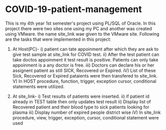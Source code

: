 # COVID-19-patient-management
This is my 4th year 1st semester's project using PL/SQL of Oracle. In this project there were two sites one using my PC and another was created using VMware. the name site_link wae given to the VMware site. Following are the tasks that were implemented in this project:
1) At Host(PC)-
    i) patient can tate appoinment after which they are ask to give test sample at site_link for COVID test.
    ii) After the test patient can take doctos appoinment it test result is positive. Patients can only take appoinment is a any doctor is free.
    iii) Doctors can declare his or her assignent patient as still SICK, Recovered or Expired.
    iV) List of these Sick, Recovered or Expired pataients were then transfered to site_link.
    V) In HOST procedure, function, trigger, exception cursor, conditional statements were utilized.
    
2) At site_link-
    i) Test results of patients were inserted.
    ii) if patient id already in TEST table then only updates test result
    ii) Display list of Recovered patient and their blood type to sick patients looking for plasma
    iii) Display number of expired people district wise
    iV) In site_link procedure, view, trigger, exception, cursor, conditional statement were used
